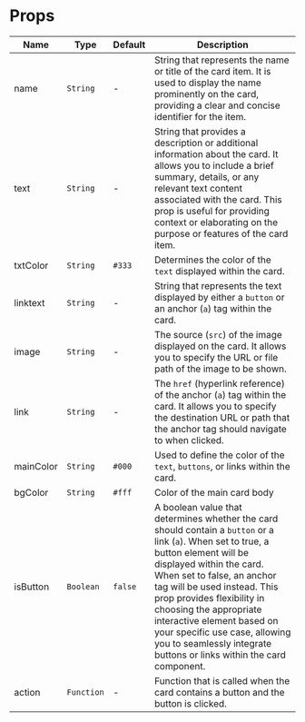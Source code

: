 # Props

| Name       | Type       | Default   | Description |
|------------|------------|-----------|-------------|
|    name    |  `String`  |     -     | String that represents the name or title of the card item. It is used to display the name prominently on the card, providing a clear and concise identifier for the item.            |
|    text    |  `String`  |     -     | String that provides a description or additional information about the card. It allows you to include a brief summary, details, or any relevant text content associated with the card. This prop is useful for providing context or elaborating on the purpose or features of the card item.            |
|  txtColor  |  `String`  |   `#333`  | Determines the color of the `text` displayed within the card.            |
|  linktext  |  `String`  |     -     | String that represents the text displayed by either a `button` or an anchor (`a`) tag within the card.             |
|    image   |  `String`  |     -     | The source (`src`) of the image displayed on the card. It allows you to specify the URL or file path of the image to be shown.            |
|    link    |  `String`  |     -     | The `href` (hyperlink reference) of the anchor (`a`) tag within the card. It allows you to specify the destination URL or path that the anchor tag should navigate to when clicked.             |
|  mainColor |  `String`  |   `#000`  | Used to define the color of the `text`, `buttons`, or links within the card.|
|   bgColor  |  `String`  |   `#fff`  | Color of the main card body|
|  isButton  |  `Boolean` |  `false`  | A boolean value that determines whether the card should contain a `button` or a link (`a`). When set to true, a button element will be displayed within the card. When set to false, an anchor tag will be used instead. This prop provides flexibility in choosing the appropriate interactive element based on your specific use case, allowing you to seamlessly integrate buttons or links within the card component.            |
|   action   | `Function` |     -     | Function that is called when the card contains a button and the button is clicked.|


